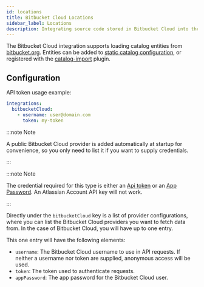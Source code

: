 ```yaml
---
id: locations
title: Bitbucket Cloud Locations
sidebar_label: Locations
description: Integrating source code stored in Bitbucket Cloud into the Backstage catalog
---
```


The Bitbucket Cloud integration supports loading catalog entities from [bitbucket.org](https://bitbucket.org).
Entities can be added to
[static catalog configuration](../../features/software-catalog/configuration.md),
or registered with the
[catalog-import](https://github.com/backstage/backstage/tree/master/plugins/catalog-import)
plugin.

## Configuration

API token usage example:

```yaml
integrations:
  bitbucketCloud:
    - username: user@domain.com
      token: my-token
```

:::note Note

A public Bitbucket Cloud provider is added automatically at startup for
convenience, so you only need to list it if you want to supply credentials.

:::

:::note Note

The credential required for this type is either an [Api token](https://support.atlassian.com/bitbucket-cloud/docs/using-api-tokens/) or an [App Password](https://support.atlassian.com/bitbucket-cloud/docs/app-passwords/). An Atlassian Account API key will not work.

:::

Directly under the `bitbucketCloud` key is a list of provider configurations, where
you can list the Bitbucket Cloud providers you want to fetch data from.
In the case of Bitbucket Cloud, you will have up to one entry.

This one entry will have the following elements:

- `username`: The Bitbucket Cloud username to use in API requests. If
  neither a username nor token are supplied, anonymous access will be used.
- `token`: The token used to authenticate requests.
- `appPassword`: The app password for the Bitbucket Cloud user.

